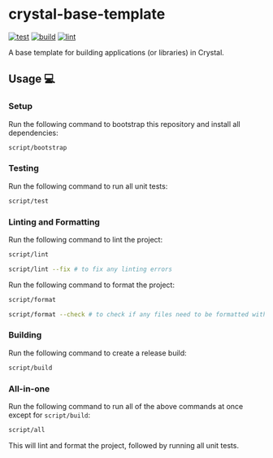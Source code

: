 # crystal-base-template

[![test](https://github.com/GrantBirki/crystal-base-template/actions/workflows/test.yml/badge.svg)](https://github.com/GrantBirki/crystal-base-template/actions/workflows/test.yml) [![build](https://github.com/GrantBirki/crystal-base-template/actions/workflows/build.yml/badge.svg)](https://github.com/GrantBirki/crystal-base-template/actions/workflows/build.yml) [![lint](https://github.com/GrantBirki/crystal-base-template/actions/workflows/lint.yml/badge.svg)](https://github.com/GrantBirki/crystal-base-template/actions/workflows/lint.yml)

A base template for building applications (or libraries) in Crystal.

## Usage 💻

### Setup

Run the following command to bootstrap this repository and install all dependencies:

```bash
script/bootstrap
```

### Testing

Run the following command to run all unit tests:

```bash
script/test
```

### Linting and Formatting

Run the following command to lint the project:

```bash
script/lint

script/lint --fix # to fix any linting errors
```

Run the following command to format the project:

```bash
script/format

script/format --check # to check if any files need to be formatted without formatting them
```

### Building

Run the following command to create a release build:

```bash
script/build
```

### All-in-one

Run the following command to run all of the above commands at once except for `script/build`:

```bash
script/all
```

This will lint and format the project, followed by running all unit tests.
